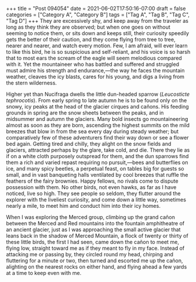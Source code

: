 +++
title = "Post 094054"
date = 2021-06-02T17:50:16-07:00
draft = false
categories = ["Category A", "Category B"]
tags = ["Tag A", "Tag B", "Tag C", "Tag D"]
+++
They are excessively shy, and keep away from the traveler as long as they think they are observed; but when one goes on without seeming to notice them, or sits down and keeps still, their curiosity speedily gets the better of their caution, and they come flying from tree to tree, nearer and nearer, and watch every motion. Few, I am afraid, will ever learn to like this bird, he is so suspicious and self-reliant, and his voice is so harsh that to most ears the scream of the eagle will seem melodious compared with it. Yet the mountaineer who has battled and suffered and struggled must admire his strength and endurance,—the way he faces the mountain weather, cleaves the icy blasts, cares for his young, and digs a living from the stern wilderness.

Higher yet than Nucifraga dwells the little dun-headed sparrow (_Leucosticte tephrocotis_). From early spring to late autumn he is to be found only on the snowy, icy peaks at the head of the glacier cirques and cañons. His feeding grounds in spring are the snow sheets between the peaks, and in midsummer and autumn the glaciers. Many bold insects go mountaineering almost as soon as they are born, ascending the highest summits on the mild breezes that blow in from the sea every day during steady weather; but comparatively few of these adventurers find their way down or see a flower bed again. Getting tired and chilly, they alight on the snow fields and glaciers, attracted perhaps by the glare, take cold, and die. There they lie as if on a white cloth purposely outspread for them, and the dun sparrows find them a rich and varied repast requiring no pursuit,—bees and butterflies on ice, and many spicy beetles, a perpetual feast, on tables big for guests so small, and in vast banqueting halls ventilated by cool breezes that ruffle the feathers of the fairy brownies. Happy fellows, no rivals come to dispute possession with them. No other birds, not even hawks, as far as I have noticed, live so high. They see people so seldom, they flutter around the explorer with the liveliest curiosity, and come down a little way, sometimes nearly a mile, to meet him and conduct him into their icy homes.

When I was exploring the Merced group, climbing up the grand cañon between the Merced and Red mountains into the fountain amphitheatre of an ancient glacier, just as I was approaching the small active glacier that leans back in the shadow of Merced Mountain, a flock of twenty or thirty of these little birds, the first I had seen, came down the cañon to meet me, flying low, straight toward me as if they meant to fly in my face. Instead of attacking me or passing by, they circled round my head, chirping and fluttering for a minute or two, then turned and escorted me up the cañon, alighting on the nearest rocks on either hand, and flying ahead a few yards at a time to keep even with me.
